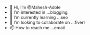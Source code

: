 - 👋 Hi, I’m @Mahesh-Adole
- 👀 I’m interested in ...blogging
- 🌱 I’m currently learning ...seo
- 💞️ I’m looking to collaborate on ...fiverr
- 📫 How to reach me ...email

<!---
Mahesh-Adole/Mahesh-Adole is a ✨ special ✨ repository because its `README.md` (this file) appears on your GitHub profile.
You can click the Preview link to take a look at your changes.
--->
